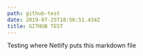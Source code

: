 ```yaml
---
path: github-test
date: 2019-07-25T18:56:51.434Z
title: GITHUB TEST
---
```

Testing where Netlify puts this markdown file
